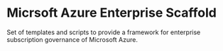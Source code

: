 # Micrsoft Azure Enterprise Scaffold
Set of templates and scripts to provide a framework for enterprise subscription governance of Microsoft Azure.
